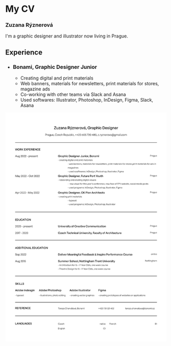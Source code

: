 # My CV

### Zuzana Rýznerová

I'm a graphic designer and illustrator now living in Prague.

## Experience

- ### Bonami, Graphic Designer Junior
  - Creating digital and print materials
  - Web banners, materials for newsletters, print materials for stores, magazine ads
  - Co-working with other teams via Slack and Asana
  - Used softwares: Illustrator, Photoshop, InDesign, Figma, Slack, Asana

![CV](CV.jpg)
